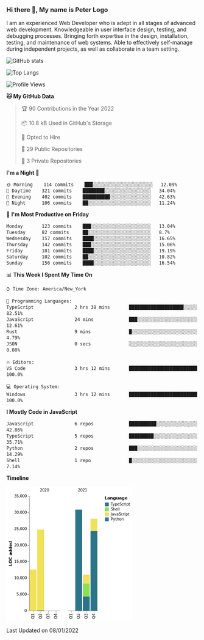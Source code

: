### Hi there 👋, My name is Peter Logo

I am an experienced Web Developer who is adept in all stages of advanced web development. Knowledgeable in user interface design, 
testing, and debugging processes. Bringing forth expertise in the design, installation, testing, and maintenance of web systems. 
Able to effectively self-manage during independent projects, as well as collaborate in a team setting.

![GitHub stats](https://github-readme-stats.vercel.app/api?username=peterlogo&show_icons=true&count_private=true&theme=dark)

![Top Langs](https://github-readme-stats.vercel.app/api/top-langs/?username=peterlogo&theme=dark&layout=compact&langs_count=8)

<!--START_SECTION:waka-->
![Profile Views](http://img.shields.io/badge/Profile%20Views-2-blue)

**🐱 My GitHub Data** 

> 🏆 90 Contributions in the Year 2022
 > 
> 📦 10.8 kB Used in GitHub's Storage 
 > 
> 💼 Opted to Hire
 > 
> 📜 29 Public Repositories 
 > 
> 🔑 3 Private Repositories  
 > 
**I'm a Night 🦉** 

```text
🌞 Morning    114 commits    ███░░░░░░░░░░░░░░░░░░░░░░   12.09% 
🌆 Daytime    321 commits    ████████░░░░░░░░░░░░░░░░░   34.04% 
🌃 Evening    402 commits    ██████████░░░░░░░░░░░░░░░   42.63% 
🌙 Night      106 commits    ██░░░░░░░░░░░░░░░░░░░░░░░   11.24%

```
📅 **I'm Most Productive on Friday** 

```text
Monday       123 commits    ███░░░░░░░░░░░░░░░░░░░░░░   13.04% 
Tuesday      82 commits     ██░░░░░░░░░░░░░░░░░░░░░░░   8.7% 
Wednesday    157 commits    ████░░░░░░░░░░░░░░░░░░░░░   16.65% 
Thursday     142 commits    ███░░░░░░░░░░░░░░░░░░░░░░   15.06% 
Friday       181 commits    ████░░░░░░░░░░░░░░░░░░░░░   19.19% 
Saturday     102 commits    ██░░░░░░░░░░░░░░░░░░░░░░░   10.82% 
Sunday       156 commits    ████░░░░░░░░░░░░░░░░░░░░░   16.54%

```


📊 **This Week I Spent My Time On** 

```text
⌚︎ Time Zone: America/New_York

💬 Programming Languages: 
TypeScript               2 hrs 38 mins       ████████████████████░░░░░   82.51% 
JavaScript               24 mins             ███░░░░░░░░░░░░░░░░░░░░░░   12.61% 
Rust                     9 mins              █░░░░░░░░░░░░░░░░░░░░░░░░   4.79% 
JSON                     0 secs              ░░░░░░░░░░░░░░░░░░░░░░░░░   0.08%

🔥 Editors: 
VS Code                  3 hrs 12 mins       █████████████████████████   100.0%

💻 Operating System: 
Windows                  3 hrs 12 mins       █████████████████████████   100.0%

```

**I Mostly Code in JavaScript** 

```text
JavaScript               6 repos             ██████████░░░░░░░░░░░░░░░   42.86% 
TypeScript               5 repos             █████████░░░░░░░░░░░░░░░░   35.71% 
Python                   2 repos             ███░░░░░░░░░░░░░░░░░░░░░░   14.29% 
Shell                    1 repo              █░░░░░░░░░░░░░░░░░░░░░░░░   7.14%

```


**Timeline**

![Chart not found](https://raw.githubusercontent.com/peterlogo/peterlogo/main/charts/bar_graph.png) 


 Last Updated on 08/01/2022
<!--END_SECTION:waka-->


